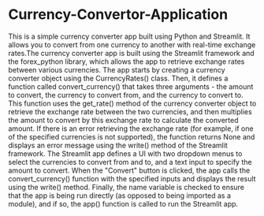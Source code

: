 # Currency-Convertor-Application
This is a simple currency converter app built using Python and Streamlit. It allows you to convert from one currency to another with real-time exchange rates.The currency converter app is built using the Streamlit framework and the forex_python library, which allows the app to retrieve exchange rates between various currencies.
The app starts by creating a currency converter object using the CurrencyRates() class. Then,
it defines a function called convert_currency() that takes three arguments - the amount to
convert, the currency to convert from, and the currency to convert to. This function uses the
get_rate() method of the currency converter object to retrieve the exchange rate between the
two currencies, and then multiplies the amount to convert by this exchange rate to calculate the
converted amount.
If there is an error retrieving the exchange rate (for example, if one of the specified currencies
is not supported), the function returns None and displays an error message using the write()
method of the Streamlit framework.
The Streamlit app defines a UI with two dropdown menus to select the currencies to convert
from and to, and a text input to specify the amount to convert. When the "Convert" button is
clicked, the app calls the convert_currency() function with the specified inputs and displays the
result using the write() method.
Finally, the name variable is checked to ensure that the app is being run directly (as opposed to
being imported as a module), and if so, the app() function is called to run the Streamlit app.
